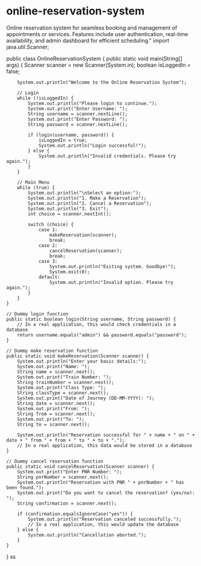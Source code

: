 # online-reservation-system
Online reservation system for seamless booking and management of appointments or services. Features include user authentication, real-time availability, and admin dashboard for efficient scheduling."
import java.util.Scanner;

public class OnlineReservationSystem {
    public static void main(String[] args) {
        Scanner scanner = new Scanner(System.in);
        boolean isLoggedIn = false;

        System.out.println("Welcome to the Online Reservation System");

        // Login
        while (!isLoggedIn) {
            System.out.println("Please login to continue.");
            System.out.print("Enter Username: ");
            String username = scanner.nextLine();
            System.out.print("Enter Password: ");
            String password = scanner.nextLine();

            if (login(username, password)) {
                isLoggedIn = true;
                System.out.println("Login successful!");
            } else {
                System.out.println("Invalid credentials. Please try again.");
            }
        }

        // Main Menu
        while (true) {
            System.out.println("\nSelect an option:");
            System.out.println("1. Make a Reservation");
            System.out.println("2. Cancel a Reservation");
            System.out.println("3. Exit");
            int choice = scanner.nextInt();

            switch (choice) {
                case 1:
                    makeReservation(scanner);
                    break;
                case 2:
                    cancelReservation(scanner);
                    break;
                case 3:
                    System.out.println("Exiting system. Goodbye!");
                    System.exit(0);
                default:
                    System.out.println("Invalid option. Please try again.");
            }
        }
    }

    // Dummy login function
    public static boolean login(String username, String password) {
        // In a real application, this would check credentials in a database
        return username.equals("admin") && password.equals("password");
    }

    // Dummy make reservation function
    public static void makeReservation(Scanner scanner) {
        System.out.println("Enter your basic details:");
        System.out.print("Name: ");
        String name = scanner.next();
        System.out.print("Train Number: ");
        String trainNumber = scanner.next();
        System.out.print("Class Type: ");
        String classType = scanner.next();
        System.out.print("Date of Journey (DD-MM-YYYY): ");
        String date = scanner.next();
        System.out.print("From: ");
        String from = scanner.next();
        System.out.print("To: ");
        String to = scanner.next();

        System.out.println("Reservation successful for " + name + " on " + date + " from " + from + " to " + to + ".");
        // In a real application, this data would be stored in a database
    }

    // Dummy cancel reservation function
    public static void cancelReservation(Scanner scanner) {
        System.out.print("Enter PNR Number: ");
        String pnrNumber = scanner.next();
        System.out.println("Reservation with PNR " + pnrNumber + " has been found.");
        System.out.print("Do you want to cancel the reservation? (yes/no): ");
        String confirmation = scanner.next();

        if (confirmation.equalsIgnoreCase("yes")) {
            System.out.println("Reservation canceled successfully.");
            // In a real application, this would update the database
        } else {
            System.out.println("Cancellation aborted.");
        }
    }
}
ss

